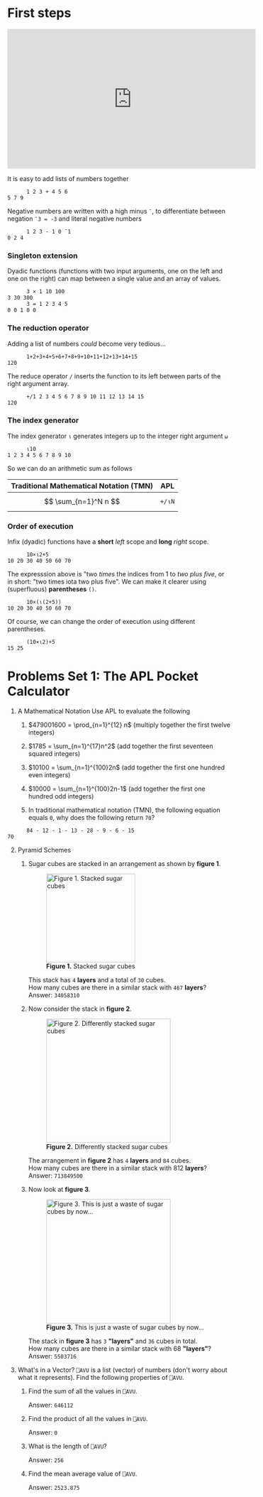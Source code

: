 # First steps

<div class="center">
<div></div>
<iframe width="560" height="315" src="https://www.youtube.com/embed/JXCaVuosP0I" frameborder="0" allow="accelerometer; autoplay; encrypted-media; gyroscope; picture-in-picture" allowfullscreen></iframe>
<div></div>
</div>

It is easy to add lists of numbers together
```APL
      1 2 3 + 4 5 6
5 7 9
```

Negative numbers are written with a high minus `¯`, to differentiate between negation `¯3 = -3` and literal negative numbers
```APL
      1 2 3 - 1 0 ¯1
0 2 4
```

### Singleton extension
Dyadic functions (functions with two input arguments, one on the left and one on the right) can map between a single value and an array of values.
```APL
      3 × 1 10 100
3 30 300
      3 = 1 2 3 4 5
0 0 1 0 0
```

### The reduction operator
Adding a list of numbers *could* become very tedious...
```APL
      1+2+3+4+5+6+7+8+9+10+11+12+13+14+15
120
```

The reduce operator `/` inserts the function to its left between parts of the right argument array.
```APL
      +/1 2 3 4 5 6 7 8 9 10 11 12 13 14 15
120
```

### The index generator
The index generator `⍳` generates integers up to the integer right argument `⍵`
```APL
      ⍳10
1 2 3 4 5 6 7 8 9 10
```

So we can do an arithmetic sum as follows

|Traditional Mathematical Notation (TMN) | APL |
|--|--|
| $$ \sum_{n=1}^N n $$ | `+/⍳N`

### Order of execution
Infix (dyadic) functions have a **short** *left* scope and **long** *right* scope. 
```APL
      10×⍳2+5   
10 20 30 40 50 60 70
```
The expresssion above is "two *times* the indices from 1 to *two plus five*, or in short: "two times iota two plus five". We can make it clearer using (superfluous) **parentheses** `()`.
```APL
      10×(⍳(2+5))
10 20 30 40 50 60 70
```
Of course, we can change the order of execution using different parentheses.
```APL
      (10×⍳2)+5  
15 25
```
# Problems Set 1: The APL Pocket Calculator
1. A Mathematical Notation
    Use APL to evaluate the following
    1. $479001600 = \prod_{n=1}^{12} n$ (multiply together the first twelve integers)

    2. $1785 = \sum_{n=1}^{17}n^2$ (add together the first seventeen squared integers)

    3. $10100 = \sum_{n=1}^{100}2n$ (add together the first one hundred even integers)

    4. $10000 = \sum_{n=1}^{100}2n-1$ (add together the first one hundred odd integers)

    5. In traditional mathematical notation (TMN), the following equation equals `0`, why does the following return `70`?

```APL
      84 - 12 - 1 - 13 - 28 - 9 - 6 - 15  
70
```

2. Pyramid Schemes
    1. Sugar cubes are stacked in an arrangement as shown by **figure 1**.

        <figure>
        <img width=200px src="img/SquaredCubes.png" alt="Figure 1. Stacked sugar cubes">
        <figcaption><strong>Figure 1.</strong> Stacked sugar cubes</figcaption>
        </figure>

        This stack has `4` **layers** and a total of `30` cubes.  
        How many cubes are there in a similar stack with `467` **layers**?
        Answer: `34058310`

    1. Now consider the stack in **figure 2**.

        <figure>
        <img width=280px src="img/OddSquaredCubes.png" alt="Figure 2. Differently stacked sugar cubes">
        <figcaption><strong>Figure 2.</strong> Differently stacked sugar cubes</figcaption>
        </figure>

        The arrangement in **figure 2** has `4` **layers** and `84` cubes.  
        How many cubes are there in a similar stack with 812 **layers**?
        Answer: `713849500`


    1. Now look at **figure 3**.

        <figure>
        <img width=280px src="img/CubedCubes.png" alt="Figure 3. This is just a waste of sugar cubes by now...">
        <figcaption><strong>Figure 3.</strong> This is just a waste of sugar cubes by now...</figcaption>
        </figure>

        The stack in **figure 3** has `3` **"layers"** and `36` cubes in total.  
        How many cubes are there in a similar stack with 68 **"layers"**?
        Answer: `5503716`

3. What's in a Vector?
    `⎕AVU` is a list (vector) of numbers (don't worry about what it represents). Find the following properties of `⎕AVU`.  
    1.  Find the sum of all the values in `⎕AVU`.
	     
        Answer: `646112`

    2.  Find the product of all the values in `⎕AVU`.
         
        Answer: `0`

    3.  What is the length of `⎕AVU`?
        
        Answer: `256`

    4.  Find the mean average value of `⎕AVU`.
        
        Answer: `2523.875`

